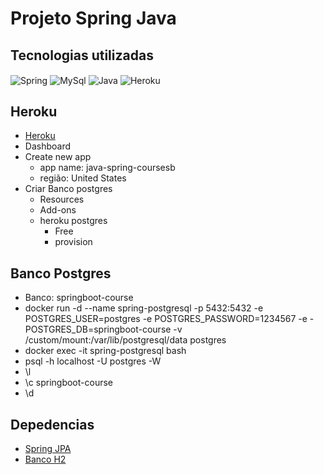 
# Projeto Spring Java



## Tecnologias utilizadas

<div style="display: inline_block">
  <img align="center" alt="Spring" src="https://img.shields.io/badge/Spring-6DB33F?style=for-the-badge&logo=spring&logoColor=white" />
  <img align="center" alt="MySql" src="https://img.shields.io/badge/MySQL-00000F?style=for-the-badge&logo=mysql&logoColor=white" />
  <img align="center" alt="Java" src="https://img.shields.io/badge/Java-ED8B00?style=for-the-badge&logo=java&logoColor=white" />
  <img align="center" alt="Heroku" src="https://img.shields.io/badge/Heroku-430098?style=for-the-badge&logo=heroku&logoColor=white" />
</div>


## Heroku
- [Heroku](https://www.heroku.com/#)
- Dashboard
- Create new app
  - app name: java-spring-coursesb
  - região: United States
- Criar Banco postgres
  - Resources
  - Add-ons
  - heroku postgres
    - Free
    - provision
## Banco Postgres
- Banco: springboot-course
- docker run -d --name spring-postgresql -p 5432:5432 -e POSTGRES_USER=postgres -e POSTGRES_PASSWORD=1234567 -e - POSTGRES_DB=springboot-course -v /custom/mount:/var/lib/postgresql/data postgres
- docker exec -it spring-postgresql bash
- psql -h localhost -U postgres -W
- \l
- \c springboot-course
- \d
 
## Depedencias
- [Spring JPA](https://mvnrepository.com/artifact/org.springframework.boot/spring-boot-starter-data-jpa)
- [Banco H2](https://mvnrepository.com/artifact/com.h2database/h2)

